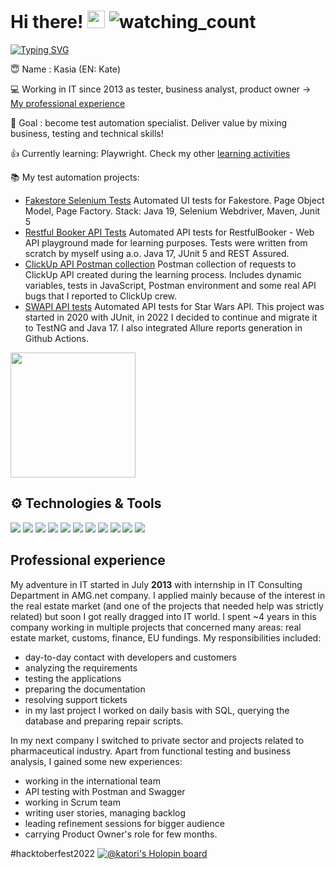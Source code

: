 # Hi there! <img src="https://media.giphy.com/media/hvRJCLFzcasrR4ia7z/giphy.gif" width="28"> <img src="https://komarev.com/ghpvc/?username=kat-kan&color=blueviolet" alt="watching_count" />

[![Typing SVG](https://readme-typing-svg.demolab.com?font=Fira+Code&pause=1000&color=8a2be2&width=435&lines=<3+Test+Automation+<3)](https://git.io/typing-svg)

😇 Name : Kasia (EN: Kate)

💻 Working in IT since 2013 as tester, business analyst, product owner -> [My professional experience](#professional-experience)

🚀 Goal : become test automation specialist. Deliver value by mixing business, testing and technical skills!

👍 Currently learning: Playwright. Check my other [learning activities](https://github.com/kat-kan/learning-activities/blob/main/learning-activities.md)

 📚 My test automation projects: 

  - [Fakestore Selenium Tests]( https://github.com/kat-kan/fakestore-selenium-tests) Automated UI tests for Fakestore. Page Object Model, Page Factory. Stack: Java 19, Selenium Webdriver, Maven, Junit 5
 - [Restful Booker API Tests](https://github.com/kat-kan/restful-booker-api-tests) Automated API tests for RestfulBooker - Web API playground made for learning purposes. Tests were written from scratch by myself using a.o. Java 17, JUnit 5 and REST Assured. 
 - [ClickUp API Postman collection](https://github.com/kat-kan/clickup-api-postman) Postman collection of requests to ClickUp API created during the learning process. Includes dynamic variables, tests in JavaScript, Postman environment and some real API bugs that I reported to ClickUp crew.
 - [SWAPI API tests](https://github.com/kat-kan/swapi-api-tests) Automated API tests for Star Wars API. This project was started in 2020 with JUnit, in 2022 I decided to continue and migrate it to TestNG and Java 17. I also integrated Allure reports generation in Github Actions.

<img src="https://64.media.tumblr.com/2a1dfcc9f8c3e00f6ca859abb8d118ba/tumblr_n2acdyWLg51t6coabo1_500.gifv" width="200px">



## ⚙️ Technologies & Tools
![](https://img.shields.io/badge/OS-Windows-informational?style=flat&logo=windows&logoColor=white&color=blueviolet)
![](https://img.shields.io/badge/Code-Java%2017-informational?style=flat&logo=java&logoColor=white&color=blueviolet)
![](https://img.shields.io/badge/Editor-IntelliJ_IDEA-informational?style=flat&logo=intellij-idea&logoColor=white&color=blueviolet)
![](https://img.shields.io/badge/Tools-Postman-informational?style=flat&logo=postman&logoColor=white&color=blueviolet)
![](https://img.shields.io/badge/Tools-Git-informational?style=flat&logo=git&logoColor=white&color=blueviolet)
![](https://img.shields.io/badge/Tools-Sourcetree-informational?style=flat&logo=git&logoColor=white&color=blueviolet)
![](https://img.shields.io/badge/Framework-JUnit%205-informational?style=flat&&color=blueviolet)
![](https://img.shields.io/badge/Library-REST%20Assured-informational?style=flat&&color=blueviolet)
![](https://img.shields.io/badge/Library-AssertJ-informational?style=flat&&color=blueviolet)
![](https://img.shields.io/badge/Framework-TestNG-informational?style=flat&&color=blueviolet)
![](https://img.shields.io/badge/Library-Allure-informational?style=flat&&color=blueviolet)

## Professional experience

My adventure in IT started in July **2013** with internship in IT Consulting Department in AMG.net company. I applied mainly because of the interest in the real estate market (and one of the projects that needed help was strictly related) but soon I got really dragged into IT world. I spent ~4 years in this company working in multiple projects that concerned many areas: real estate market, customs, finance, EU fundings. My responsibilities included:
* day-to-day contact with developers and customers
* analyzing the requirements
* testing the applications
* preparing the documentation
* resolving support tickets
* in my last project I worked on daily basis with SQL, querying the database and preparing repair scripts.

In my next company I switched to private sector and projects related to pharmaceutical industry. Apart from functional testing and business analysis, I gained some new experiences:
* working in the international team
* API testing with Postman and Swagger
* working in Scrum team
* writing user stories, managing backlog
* leading refinement sessions for bigger audience 
* carrying Product Owner's role for few months.

#hacktoberfest2022
[![@katori's Holopin board](https://holopin.me/katori)](https://holopin.io/@katori)

